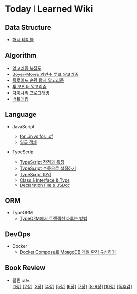 # Today I Learned Wiki

## Data Structure

- [해시 테이블](https://github.com/dawwson/TIL/blob/main/data-structure/%ED%95%B4%EC%8B%9C%20%ED%85%8C%EC%9D%B4%EB%B8%94.md)

## Algorithm

- [알고리즘 복잡도](https://github.com/dawwson/TIL/blob/main/algorithm/%EC%95%8C%EA%B3%A0%EB%A6%AC%EC%A6%98%20%EB%B3%B5%EC%9E%A1%EB%8F%84.md)
- [Boyer-Moore 과반수 투표 알고리즘](https://github.com/dawwson/TIL/blob/main/algorithm/Boyer-Moore%20%EA%B3%BC%EB%B0%98%EC%88%98%20%ED%88%AC%ED%91%9C%20%EC%95%8C%EA%B3%A0%EB%A6%AC%EC%A6%98.md)
- [플로이드 순환 탐지 알고리즘](https://github.com/dawwson/TIL/blob/main/algorithm/%ED%94%8C%EB%A1%9C%EC%9D%B4%EB%93%9C%20%EC%88%9C%ED%99%98%20%ED%83%90%EC%A7%80%20%EC%95%8C%EA%B3%A0%EB%A6%AC%EC%A6%98.md)
- [투 포인터 알고리즘](https://github.com/dawwson/TIL/blob/main/algorithm/%ED%88%AC%20%ED%8F%AC%EC%9D%B8%ED%84%B0%20%EC%95%8C%EA%B3%A0%EB%A6%AC%EC%A6%98.md)
- [다이나믹 프로그래밍](https://github.com/dawwson/TIL/blob/main/algorithm/%EB%8B%A4%EC%9D%B4%EB%82%98%EB%AF%B9%20%ED%94%84%EB%A1%9C%EA%B7%B8%EB%9E%98%EB%B0%8D.md)
- [백트래킹](https://github.com/dawwson/TIL/blob/main/algorithm/%EB%B0%B1%ED%8A%B8%EB%9E%98%ED%82%B9.md)

## Language

- JavaScript

  - [for...in vs for...of](https://github.com/dawwson/TIL/blob/main/language/javascript/for...in%20vs%20for...of.md)
  - [일급 객체](https://github.com/dawwson/TIL/blob/main/language/javascript/%EC%9D%BC%EA%B8%89%20%EA%B0%9D%EC%B2%B4.md)

- TypeScript

  - [TypeScript 장점과 특징](https://github.com/dawwson/TIL/blob/main/language/typescript/TypeScript%20%EC%9E%A5%EC%A0%90%EA%B3%BC%20%ED%8A%B9%EC%A7%95.md)
  - [TypeScript 수동으로 설정하기](https://github.com/dawwson/TIL/blob/main/language/typescript/TypeScript%20%EC%88%98%EB%8F%99%EC%9C%BC%EB%A1%9C%20%EC%84%A4%EC%A0%95%ED%95%98%EA%B8%B0.md)
  - [TypeScript 타입](https://github.com/dawwson/TIL/blob/main/language/typescript/TypeScript%20%ED%83%80%EC%9E%85.md)
  - [Class & Interface & Type](https://github.com/dawwson/TIL/blob/main/language/typescript/Class%20%26%20Interface%20%26%20Type.md)
  - [Declaration File & JSDoc](https://github.com/dawwson/TIL/blob/main/language/typescript/Declaration%20File%20%26%20JSDoc.md)

## ORM

- TypeORM
  - [TypeORM에서 트랜잭션 다루는 방법](https://github.com/dawwson/TIL/blob/main/orm/typeorm/TypeORM%EC%97%90%EC%84%9C%20%ED%8A%B8%EB%9E%9C%EC%9E%AD%EC%85%98%20%EB%8B%A4%EB%A3%A8%EB%8A%94%20%EB%B0%A9%EB%B2%95.md)

## DevOps

- Docker
  - [Docker Compose로 MongoDB 개발 환경 구성하기](https://github.com/dawwson/TIL/blob/main/docker/Docker%20Compose%EB%A1%9C%20MongoDB%20%EA%B0%9C%EB%B0%9C%20%ED%99%98%EA%B2%BD%20%EA%B5%AC%EC%84%B1%ED%95%98%EA%B8%B0.md)

## Book Review

- 클린 코드  
  [[1장]](https://github.com/dawwson/TIL/blob/main/book-review/clean-code/assignment-02.md) [[2장]](https://github.com/dawwson/TIL/blob/main/book-review/clean-code/assignment-03.md) [[3장]](https://github.com/dawwson/TIL/blob/main/book-review/clean-code/assignment-04.md) [[4장]](https://github.com/dawwson/TIL/blob/main/book-review/clean-code/assignment-05.md) [[5장]](https://github.com/dawwson/TIL/blob/main/book-review/clean-code/assignment-07.md) [[6장]](https://github.com/dawwson/TIL/blob/main/book-review/clean-code/assignment-08.md) [[7장]](https://github.com/dawwson/TIL/blob/main/book-review/clean-code/assignment-10.md) [[8-9장]](https://github.com/dawwson/TIL/blob/main/book-review/clean-code/assignment-11.md) [[10장]](https://github.com/dawwson/TIL/blob/main/book-review/clean-code/assignment-13.md) [[독후감]](https://github.com/dawwson/TIL/blob/main/book-review/clean-code/assignment-15.md)
